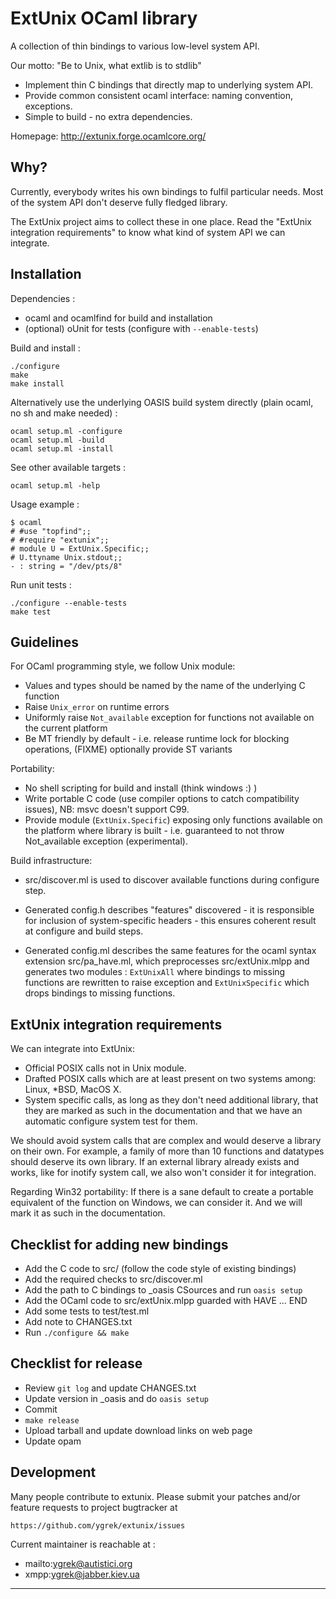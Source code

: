 
ExtUnix OCaml library
=====================

A collection of thin bindings to various low-level system API.

Our motto: "Be to Unix, what extlib is to stdlib"

 * Implement thin C bindings that directly map to underlying system API.
 * Provide common consistent ocaml interface: naming convention, exceptions.
 * Simple to build - no extra dependencies.

Homepage: http://extunix.forge.ocamlcore.org/

Why?
----

Currently, everybody writes his own bindings to fulfil particular needs. Most
of the system API don't deserve fully fledged library.

The ExtUnix project aims to collect these in one place. Read the "ExtUnix
integration requirements" to know what kind of system API we can integrate.

Installation
------------

Dependencies :
  * ocaml and ocamlfind for build and installation
  * (optional) oUnit for tests (configure with `--enable-tests`)

Build and install :

    ./configure
    make
    make install

Alternatively use the underlying OASIS build system directly (plain ocaml,
no sh and make needed) :

    ocaml setup.ml -configure
    ocaml setup.ml -build
    ocaml setup.ml -install

See other available targets :

    ocaml setup.ml -help

Usage example :

    $ ocaml
    # #use "topfind";;
    # #require "extunix";;
    # module U = ExtUnix.Specific;;
    # U.ttyname Unix.stdout;;
    - : string = "/dev/pts/8"

Run unit tests :

    ./configure --enable-tests
    make test

Guidelines
----------

For OCaml programming style, we follow Unix module:
* Values and types should be named by the name of the underlying C function
* Raise `Unix_error` on runtime errors
* Uniformly raise `Not_available` exception for functions not available on the
  current platform
* Be MT friendly by default - i.e. release runtime lock for blocking
  operations, (FIXME) optionally provide ST variants

Portability:
* No shell scripting for build and install (think windows :) )
* Write portable C code (use compiler options to catch compatibility issues),
  NB: msvc doesn't support C99.
* Provide module (`ExtUnix.Specific`) exposing only functions available on the
  platform where library is built - i.e. guaranteed to not throw
  Not_available exception (experimental).

Build infrastructure:
* src/discover.ml is used to discover available functions during configure
  step.

* Generated config.h describes "features" discovered - it is responsible for
  inclusion of system-specific headers - this ensures coherent result at
  configure and build steps.

* Generated config.ml describes the same features for the ocaml syntax
  extension src/pa_have.ml, which preprocesses src/extUnix.mlpp and generates
  two modules : `ExtUnixAll` where bindings to missing functions are rewritten
  to raise exception and `ExtUnixSpecific` which drops bindings to missing
  functions.

ExtUnix integration requirements
--------------------------------

We can integrate into ExtUnix:
  * Official POSIX calls not in Unix module.
  * Drafted POSIX calls which are at least present on two systems among:
    Linux, *BSD, MacOS X.
  * System specific calls, as long as they don't need additional library,
    that they are marked as such in the documentation and that we have an
    automatic configure system test for them.

We should avoid system calls that are complex and would deserve a library on
their own. For example, a family of more than 10 functions and datatypes should
deserve its own library. If an external library already exists and works, like
for inotify system call, we also won't consider it for integration.

Regarding Win32 portability:
If there is a sane default to create a portable equivalent of the function on
Windows, we can consider it. And we will mark it as such in the documentation.

Checklist for adding new bindings
---------------------------------

* Add the C code to src/ (follow the code style of existing bindings)
* Add the required checks to src/discover.ml
* Add the path to C bindings to _oasis CSources and run `oasis setup`
* Add the OCaml code to src/extUnix.mlpp guarded with HAVE ... END
* Add some tests to test/test.ml
* Add note to CHANGES.txt
* Run `./configure && make`

Checklist for release
---------------------

* Review `git log` and update CHANGES.txt
* Update version in _oasis and do `oasis setup`
* Commit
* `make release`
* Upload tarball and update download links on web page
* Update opam

Development
-----------

Many people contribute to extunix. Please submit your patches and/or feature requests
to project bugtracker at

	https://github.com/ygrek/extunix/issues

Current maintainer is reachable at :

  * mailto:ygrek@autistici.org
  * xmpp:ygrek@jabber.kiev.ua

----

